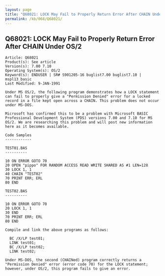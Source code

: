 ```yaml
---
layout: page
title: "Q68021: LOCK May Fail to Properly Return Error After CHAIN Under OS/2"
permalink: /kb/068/Q68021/
---
```


## Q68021: LOCK May Fail to Properly Return Error After CHAIN Under OS/2

	Article: Q68021
	Product(s): See article
	Version(s): 7.00 7.10
	Operating System(s): OS/2
	Keyword(s): ENDUSER | SR# S901205-16 buglist7.00 buglist7.10 | mspl13_basic
	Last Modified: 9-JAN-1991
	
	Under MS OS/2, the following program demonstrates how a LOCK statement
	can fail to properly give a "Permission Denied" error for a locked
	record in a file kept open across a CHAIN. This problem does not occur
	under MS-DOS.
	
	Microsoft has confirmed this to be a problem with Microsoft BASIC
	Professional Development System (PDS) versions 7.00 and 7.10 for MS
	OS/2. We are researching this problem and will post new information
	here as it becomes available.
	
	Code Samples
	------------
	
	TEST01.BAS
	----------
	
	10 ON ERROR GOTO 70
	20 OPEN "pippo" FOR RANDOM ACCESS READ WRITE SHARED AS #1 LEN=128
	30 LOCK 1, 1
	40 CHAIN "TEST02"
	70 PRINT ERR; ERL
	80 END
	
	TEST02.BAS
	----------
	
	10 ON ERROR GOTO 70
	20 LOCK 1, 1
	30 END
	70 PRINT ERR; ERL
	80 END
	
	Compile and link the above programs as follows:
	
	  BC /X/LP test01;
	  LINK test01;
	  BC /X/LP test02;
	  LINK test02;
	
	Under MS-DOS, the second (CHAINed) program correctly returns a
	"Permission Denied" error (error code 70) for the LOCK statement;
	however, under OS/2, this program fails to give an error.
